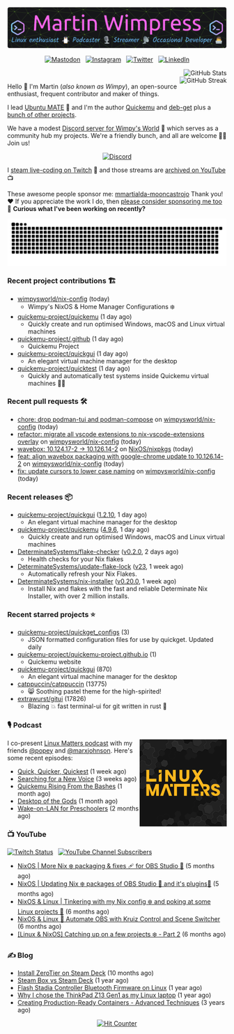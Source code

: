<p align="center">
  <a href="https://wimpysworld.com" target="_blank"><img src="https://raw.githubusercontent.com/flexiondotorg/flexiondotorg/main/.github/github-header-image.png"></a>
</p>
<p align="center">
  &nbsp;<a href="https://fosstodon.org/@wimpy" target="_blank"><img alt="Mastodon" src="https://img.shields.io/badge/Mastodon-6468fa?style=for-the-badge&logo=mastodon&logoColor=%23ffffff"></a>&nbsp;
  &nbsp;<a href="https://www.instagram.com/wimpysworld/" target="_blank"><img alt="Instagram" src="https://img.shields.io/badge/instagram-d3175c?style=for-the-badge&logo=instagram&logoColor=%23ffffff"></a>&nbsp;
  &nbsp;<a href="https://twitter.com/m_wimpress" target="_blank"><img alt="Twitter" src="https://img.shields.io/badge/Twitter-303030?style=for-the-badge&logo=x&logoColor=%23ffffff"></a>&nbsp;
  &nbsp;<a href="https://www.linkedin.com/in/martinwimpress/" target="_blank"><img alt="LinkedIn" src="https://img.shields.io/badge/LinkedIn-1667be?style=for-the-badge&logo=linkedin&logoColor=%23ffffff"></a>&nbsp;
</p>
<a href="https://github.com/flexiondotorg" target="_blank"><img align="right" src="https://github-readme-stats.vercel.app/api?username=flexiondotorg&show_icons=true&show=reviews,discussions_started,discussions_answered,prs_merged&include_all_commits=true&bg_color=0E1117&title_color=fa66ed&icon_color=6bbbfa&text_color=c5c8c6&ring_color=98ed3f&border_radius=8" alt="GitHub Stats"></a>
<br />
<a href="https://github.com/flexiondotorg" target="_blank"><img align="right" src="https://streak-stats.demolab.com?user=flexiondotorg&theme=cobalt&border_radius=8&date_format=j%20M%5B%20Y%5D&mode=daily&card_width=465&hide_total_contributions=true" alt="GitHub Streak" /></a>

Hello 👋 I'm Martin (*also known as Wimpy*), an open-source enthusiast, frequent contributor and maker of things.

I lead [Ubuntu MATE](https://ubuntu-mate.org) 🧉 and I'm the author [Quickemu](https://github.com/quickemu-project)
and [deb-get](https://github.com/wimpysworld/deb-get) plus a [bunch of other projects](https://wimpysworld.com/projects/).

We have a modest [Discord server for Wimpy's World](https://wimpysworld.io/discord) 💬 which serves as a community hub my projects.
We're a friendly bunch, and all are welcome 🏳️‍🌈 Join us!

<div align="center"><a href="https://wimpysworld.io/discord" target="_blank"><img alt="Discord" src="https://img.shields.io/discord/712850672223125565?style=for-the-badge&logo=discord&logoColor=%23ffffff&label=Discord&labelColor=%234253e8&color=%23e4e2e2"></a></div>

I [steam live-coding on Twitch](https://twitch.tv/WimpysWorld) 📡 and those streams are [archived on YouTube](https://youtube.com/WimpysWorld) 📺️

These awesome people sponsor me: [mmartial](https://github.com/mmartial)[da-moon](https://github.com/da-moon)[castrojo](https://github.com/castrojo) Thank you! ❤️
If you appreciate the work I do, then [please consider sponsoring me too](https://github.com/sponsors/flexiondotorg) 🤑 **Curious what I've been working on recently?**
<div align="center">
  <img align="center" alt="GitHub Contribution Snake" src="https://raw.githubusercontent.com/flexiondotorg/flexiondotorg/snake/github-contribution-grid-snake-dark.svg">
</div>

### Recent project contributions 🏗️


- [wimpysworld/nix-config](https://github.com/wimpysworld/nix-config) (today)
  - Wimpy&#39;s NixOS  &amp; Home Manager Configurations ❄️
- [quickemu-project/quickemu](https://github.com/quickemu-project/quickemu) (1 day ago)
  - Quickly create and run optimised Windows, macOS and Linux virtual machines
- [quickemu-project/.github](https://github.com/quickemu-project/.github) (1 day ago)
  - Quickemu Project
- [quickemu-project/quickgui](https://github.com/quickemu-project/quickgui) (1 day ago)
  - An elegant virtual machine manager for the desktop
- [quickemu-project/quicktest](https://github.com/quickemu-project/quicktest) (1 day ago)
  - Quickly and automatically test systems inside Quickemu virtual machines 🧑‍🔬

### Recent pull requests 🛠️


- [chore: drop podman-tui and podman-compose](https://github.com/wimpysworld/nix-config/pull/225) on [wimpysworld/nix-config](https://github.com/wimpysworld/nix-config) (today)
- [refactor: migrate all vscode extensions to nix-vscode-extensions overlay](https://github.com/wimpysworld/nix-config/pull/224) on [wimpysworld/nix-config](https://github.com/wimpysworld/nix-config) (today)
- [wavebox: 10.124.17-2 -&gt; 10.126.14-2](https://github.com/NixOS/nixpkgs/pull/324822) on [NixOS/nixpkgs](https://github.com/NixOS/nixpkgs) (today)
- [feat: align wavebox packaging with google-chrome update to 10.126.14-2](https://github.com/wimpysworld/nix-config/pull/220) on [wimpysworld/nix-config](https://github.com/wimpysworld/nix-config) (today)
- [fix: update cursors to lower case naming](https://github.com/wimpysworld/nix-config/pull/219) on [wimpysworld/nix-config](https://github.com/wimpysworld/nix-config) (today)

### Recent releases 📦️


- [quickemu-project/quickgui](https://github.com/quickemu-project/quickgui) ([1.2.10](https://github.com/quickemu-project/quickgui/releases/tag/1.2.10), 1 day ago)
  - An elegant virtual machine manager for the desktop
- [quickemu-project/quickemu](https://github.com/quickemu-project/quickemu) ([4.9.6](https://github.com/quickemu-project/quickemu/releases/tag/4.9.6), 1 day ago)
  - Quickly create and run optimised Windows, macOS and Linux virtual machines
- [DeterminateSystems/flake-checker](https://github.com/DeterminateSystems/flake-checker) ([v0.2.0](https://github.com/DeterminateSystems/flake-checker/releases/tag/v0.2.0), 2 days ago)
  - Health checks for your Nix flakes
- [DeterminateSystems/update-flake-lock](https://github.com/DeterminateSystems/update-flake-lock) ([v23](https://github.com/DeterminateSystems/update-flake-lock/releases/tag/v23), 1 week ago)
  - Automatically refresh your Nix Flakes.
- [DeterminateSystems/nix-installer](https://github.com/DeterminateSystems/nix-installer) ([v0.20.0](https://github.com/DeterminateSystems/nix-installer/releases/tag/v0.20.0), 1 week ago)
  - Install Nix and flakes with the fast and reliable Determinate Nix Installer, with over 2 million installs.

### Recent starred projects ⭐️


- [quickemu-project/quickget_configs](https://github.com/quickemu-project/quickget_configs) (3)
  - JSON formatted configuration files for use by quickget. Updated daily
- [quickemu-project/quickemu-project.github.io](https://github.com/quickemu-project/quickemu-project.github.io) (1)
  - Quickemu website
- [quickemu-project/quickgui](https://github.com/quickemu-project/quickgui) (870)
  - An elegant virtual machine manager for the desktop
- [catppuccin/catppuccin](https://github.com/catppuccin/catppuccin) (13775)
  - 😸 Soothing pastel theme for the high-spirited!
- [extrawurst/gitui](https://github.com/extrawurst/gitui) (17826)
  - Blazing 💥 fast terminal-ui for git written in rust 🦀

### 🎙️ Podcast
<img align="right" src="https://raw.githubusercontent.com/flexiondotorg/flexiondotorg/main/.github/linuxmatters.png" alt="Linux Matters Podcast" width="200" height="200">

I co-present [Linux Matters podcast](https://linuxmatters.sh) with my friends [@popey](https://github.com/popey) and [@marxjohnson](https://github.com/marxjohnson).
Here's some recent episodes:

- [Quick, Quicker, Quickest](https://linuxmatters.sh/32/) (1 week ago)
- [Searching for a New Voice](https://linuxmatters.sh/31/) (3 weeks ago)
- [Quickemu Rising From the Bashes](https://linuxmatters.sh/30/) (1 month ago)
- [Desktop of the Gods](https://linuxmatters.sh/29/) (1 month ago)
- [Wake-on-LAN for Preschoolers](https://linuxmatters.sh/28/) (2 months ago)

### 📺️ YouTube
<a href="https://twitch.tv/WimpysWorld" target="_blank"><img alt="Twitch Status" src="https://img.shields.io/twitch/status/WimpysWorld?style=for-the-badge&logo=twitch&logoColor=ffffff&label=Twitch&labelColor=%23904ef9&color=%23e4e2e2"></a>&nbsp;&nbsp;
<a href="https://youtube.com/WimpysWorld" target="_blank"><img alt="YouTube Channel Subscribers" src="https://img.shields.io/youtube/channel/subscribers/UChpYmMp7EFaxuogUX1eAqyw?style=for-the-badge&logo=youtube&logoColor=ffffff&label=YouTube&labelColor=%23fb1b20&color=%23e4e2e2"></a>

- [NixOS | More Nix ❄️ packaging &amp; fixes 🩹 for OBS Studio 📡](https://www.youtube.com/watch?v=VqNaOOm7Dhw) (5 months ago)
- [NixOS | Updating Nix ❄️ packages of OBS Studio 📡 and it&#39;s plugins🔌](https://www.youtube.com/watch?v=phgOv_UCbMM) (5 months ago)
- [NixOS &amp; Linux | Tinkering with my Nix config ❄️ and poking at some Linux projects 🐧](https://www.youtube.com/watch?v=biVQ_-v8oEo) (6 months ago)
- [NixOS &amp; Linux 🐧 Automate OBS with Kruiz Control and Scene Switcher](https://www.youtube.com/watch?v=BSITslJbMGA) (6 months ago)
- [[Linux &amp; NixOS] Catching up on a few projects ❄️ - Part 2](https://www.youtube.com/watch?v=IpiuKvqHU-c) (6 months ago)

### ✍️ Blog

- [Install ZeroTier on Steam Deck](https://wimpysworld.com/posts/install-zerotier-on-steamdeck/) (10 months ago)
- [Steam Box vs Steam Deck](https://wimpysworld.com/posts/steambox-vs-steamdeck/) (1 year ago)
- [Flash Stadia Controller Bluetooth Firmware on Linux](https://wimpysworld.com/posts/flash-stadia-controller-bluetooth-firmware-on-linux/) (1 year ago)
- [Why I chose the ThinkPad Z13 Gen1 as my Linux laptop](https://wimpysworld.com/posts/why-i-chose-the-thinkpad-z13-as-my-linux-laptop/) (1 year ago)
- [Creating Production-Ready Containers - Advanced Techniques](https://wimpysworld.com/posts/creating-production-ready-containers-advanced-techniques/) (3 years ago)

<p align="center">
  <a href="https://github.com/flexiondotorg/flexiondotorg" target="_blank"><img alt="Hit Counter" src="https://img.shields.io/endpoint?url=https%3A%2F%2Fhits.dwyl.com%2Fflexiondotorg%2Fflexiondotorg.json&style=flat-square&logo=github&logoColor=ffffff&label=Visitors&labelColor=%23f76ce9&color=%236fbbf6">
</p>
